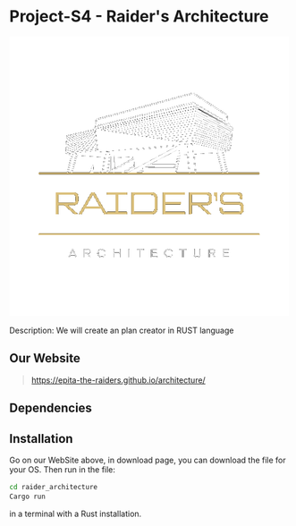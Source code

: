 # Project-S4 - Raider's Architecture
![icon.png](assets/icon.png)

Description: We will create an plan creator in RUST language

## Our Website
> https://epita-the-raiders.github.io/architecture/

## Dependencies

## Installation
Go on our WebSite above, in download page, you can download the file for your OS. Then run in the file:
```bash
cd raider_architecture
Cargo run
```
in a terminal with a Rust installation.